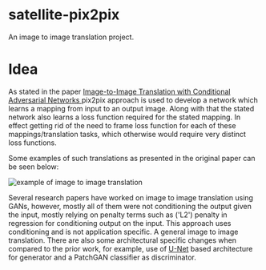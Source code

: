 # satellite-pix2pix
An image to image translation project. 

# Idea

As stated in the paper [Image-to-Image Translation with Conditional Adversarial Networks
](https://arxiv.org/pdf/1611.07004.pdf) pix2pix approach is used to develop a network which learns a mapping from input 
to an output image. Along with that the stated network also learns a loss function required for the stated mapping. 
In effect getting rid of the need to frame loss function for each of these mappings/translation tasks, which otherwise
would require very distinct loss functions. 

Some examples of such translations as presented in the original paper can be seen below:

![ example of image to image translation](https://phillipi.github.io/pix2pix/images/teaser_v3.jpg)

Several research papers have worked on image to image translation using GANs, however, mostly all of them were not
conditioning the output given the input, mostly relying on penalty terms such as ('L2') penalty in regression for 
conditioning output on the input. This approach uses conditioning and is not application specific. A general
image to image translation. There are also some architectural specific changes when compared to the prior work, for
example, use of [U-Net](https://arxiv.org/abs/1505.04597) based architecture for generator and a PatchGAN classifier
as discriminator. 


